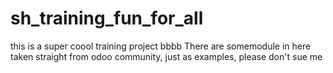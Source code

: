 # sh_training_fun_for_all
this is a super coool training project 
bbbb
There are somemodule in here taken straight from odoo community, just as examples, please don't sue me
